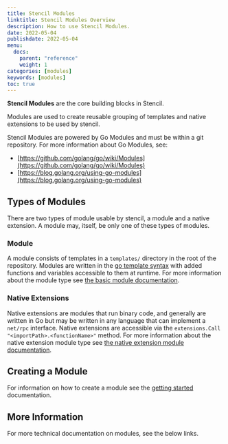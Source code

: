 ```yaml
---
title: Stencil Modules
linktitle: Stencil Modules Overview
description: How to use Stencil Modules.
date: 2022-05-04
publishdate: 2022-05-04
menu:
  docs:
    parent: "reference"
    weight: 1
categories: [modules]
keywords: [modules]
toc: true
---
```


**Stencil Modules** are the core building blocks in Stencil.

Modules are used to create reusable grouping of templates and native extensions to be used by stencil.

Stencil Modules are powered by Go Modules and must be within a git repository. For more information about Go Modules, see:

- [https://github.com/golang/go/wiki/Modules](https://github.com/golang/go/wiki/Modules)
- [https://blog.golang.org/using-go-modules](https://blog.golang.org/using-go-modules)

## Types of Modules

There are two types of module usable by stencil, a module and a native extension. A module may, itself, be only one of these types of modules.

### Module

A module consists of templates in a `templates/` directory in the root of the repository. Modules are written in the [go template syntax](https://pkg.go.dev/text/template) with added functions and variables accessible to them at runtime. For more information about the module type see [the basic module documentation](/stencil/reference/template-module).

### Native Extensions

Native extensions are modules that run binary code, and generally are written in Go but may be written in any language that can implement a `net/rpc` interface. Native extensions are accessible via the `extensions.Call "<importPath>.<functionName>"` method. For more information about the native extension module type see [the native extension module documentation]().

## Creating a Module

For information on how to create a module see the [getting started](/stencil/getting-started/) documentation.

## More Information

For more technical documentation on modules, see the below links.
